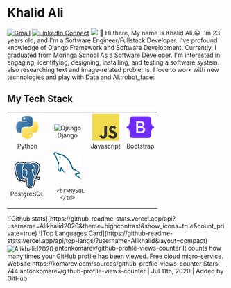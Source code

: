 # Khalid Ali


[![Gmail](https://img.shields.io/badge/%20-Send%20Mail-black?color=14171A&labelColor=ef5350&logo=gmail&logoColor=ffffff)](mailto:lanrakhaled@gmail.com)
[![LinkedIn Connect](https://img.shields.io/badge/%20-Connect-black?color=14171A&labelColor=212121&logo=linkedin&logoColor=ffffff)](https://www.linkedin.com/in/khalid-ali-4489581ba?lipi=urn%3Ali%3Apage%3Ad_flagship3_profile_view_base_contact_details%3B5f3dGO90Q9qbhKhcssNvig%3D%3D/)
<a href="https://github.com/antonkomarev/github-profile-views-counter"><img src="https://komarev.com/ghpvc/?username=Alikhalid2020"></a>
:wave: Hi there, My name is Khalid Ali.:grinning: I'm 23 years old, and I'm a Software Engineer/Fullstack Developer.
I've profound knowledge of Django Framework and Software Development.
Currently, I graduated from Moringa School As a Software Developer.
I'm interested in engaging, identifying, designing, installing, and testing a software system.
also researching text and image-related problems.
I love to work with new technologies and play with Data and AI.:robot_face:
<h2>My Tech Stack</h2>
<table>
  <tr>
    <td align="center">
      <img alt="python" height=64px src="https://raw.githubusercontent.com/devicons/devicon/master/icons/python/python-original.svg">
      <br>Python
    </td>
    <td align="center">
      <img alt="Django" height=64px src="https://cdn.worldvectorlogo.com/logos/django.svg">
      <br>Django
    </td>
    <td align="center">
      <img alt="javascript" height=64px src="https://raw.githubusercontent.com/devicons/devicon/master/icons/javascript/javascript-original.svg">
      <br>Javascript
    </td>
    <td align="center">
      <img alt="bootstrap" height=64px src="https://raw.githubusercontent.com/devicons/devicon/master/icons/bootstrap/bootstrap-plain.svg">
      <br>Bootstrap
    </td>
  </tr>
  <tr>
    <td align="center">
      <img alt="PostgreSQL" height=64px src="https://raw.githubusercontent.com/devicons/devicon/master/icons/postgresql/postgresql-original.svg">
      <br>PostgreSQL
    </td>
    <td align="center">
      <img alt="MySQL" height=64px src="https://raw.githubusercontent.com/devicons/devicon/master/icons/mysql/mysql-original.svg">
      
      <br>MySQL
    </td>
  </tr>
</table>
![Github stats](https://github-readme-stats.vercel.app/api?username=Alikhalid2020&theme=highcontrast&show_icons=true&count_private=true)
![Top Languages Card](https://github-readme-stats.vercel.app/api/top-langs/?username=Alikhalid&layout=compact)
<img style="width: 50%;" align="center" src="https://github-readme-streak-stats.herokuapp.com/?user=Alikhalid2020" alt="Alikhalid2020"/>
antonkomarev/github-profile-views-counter
It counts how many times your GitHub profile has been viewed. Free cloud micro-service.
Website
https://komarev.com/sources/github-profile-views-counter
Stars
744
<https://github.com/antonkomarev/github-profile-views-counter|antonkomarev/github-profile-views-counter>antonkomarev/github-profile-views-counter | Jul 11th, 2020 | Added by GitHub
